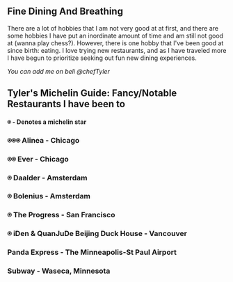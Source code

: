 ## Fine Dining And Breathing

There are a lot of hobbies that I am not very good at at first, and there are some hobbies I have put an inordinate amount of time and am still not good at (wanna play chess?). However, there is one hobby that I've been good at since birth: eating. I love trying new restaurants, and as I have traveled more I have begun to prioritize seeking out fun new dining experiences.

*You can add me on beli @chefTyler*

## Tyler's Michelin Guide: Fancy/Notable Restaurants I have been to
#### ⍟ - Denotes a michelin star

### ⍟⍟⍟ Alinea - Chicago

### ⍟⍟ Ever - Chicago

### ⍟ Daalder - Amsterdam

### ⍟ Bolenius - Amsterdam

### ⍟ The Progress - San Francisco

### ⍟ iDen & QuanJuDe Beijing Duck House - Vancouver
### Panda Express - The Minneapolis-St Paul Airport
### Subway - Waseca, Minnesota
